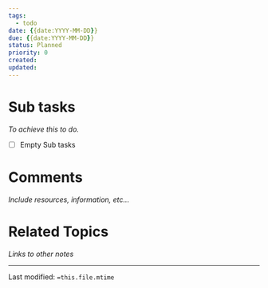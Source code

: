 ```yaml
---
tags: 
  - todo
date: {{date:YYYY-MM-DD}}
due: {{date:YYYY-MM-DD}}
status: Planned
priority: 0
created: 
updated: 
---
```


# Sub tasks
_To achieve this to do._
- [ ] Empty Sub tasks

# Comments
_Include resources, information, etc..._

# Related Topics
_Links to other notes_

___
Last modified: `=this.file.mtime`